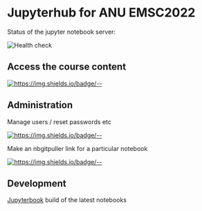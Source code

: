 # Jupyterhub for ANU EMSC2022 

Status of the jupyter notebook server:
 
![Health check](https://github.com/ANU-RSES-Education/EMSC-2022/workflows/Health%20check/badge.svg)


## Access the course content

[![https://img.shields.io/badge/<LABEL>-<MESSAGE>-<COLOR>](https://img.shields.io/badge/Launch-EMSC2022-Blue)](https://emsc2022.rses.underworldcloud.org/hub/user-redirect/git-pull?repo=https%3A%2F%2Fgithub.com%2FANU-RSES-Education%2FEMSC-2022&urlpath=lab%2Ftree%2FEMSC-2022%2FStartHere.ipynb)

<!--
Change my password (only for NativeAuthenticator)

[![https://img.shields.io/badge/<LABEL>-<MESSAGE>-<COLOR>](https://img.shields.io/badge/Password-EMSC2022-Red)](https://emsc2022-2021.rses.underworldcloud.org/hub/change-password)
-->

<!--
<img src="ImagesEtc/EMSC-2022-2021-QRcode.png" alt="QR Code" width="150" >
-->

## Administration

Manage users / reset passwords etc

[![https://img.shields.io/badge/<LABEL>-<MESSAGE>-<COLOR>](https://img.shields.io/badge/Admin-EMSC2022-Red)](https://emsc2022.rses.underworldcloud.org/hub/admin)
 
Make an nbgitpuller link for a particular notebook

[![https://img.shields.io/badge/<LABEL>-<MESSAGE>-<COLOR>](https://img.shields.io/badge/Admin-LinkMaker-Red)](https://jupyterhub.github.io/nbgitpuller/link.html?hub=https://emsc2022.rses.underworldcloud.org&repo=https://github.com/ANU-RSES-Education/EMSC-2022)

## Development

[Jupyterbook](https://anu-rses-education.github.io/EMSC-2022/FrontPage.html) build of the latest notebooks


 



